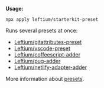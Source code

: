**Usage:**

    npx apply leftium/starterkit-preset

Runs several presets at once:
- [Leftium/gitattributes-preset](https://github.com/Leftium/gitattributes-preset)
- [Leftium/vscode-preset](https://github.com/Leftium/vscode-preset)
- [Leftium/coffeescript-adder](https://github.com/Leftium/coffeescript-adder)
- [Leftium/pug-adder](https://github.com/Leftium/pug-adder)
- [Leftium/netlify-adapter-adder](https://github.com/Leftium/netlify-adapter-adder)

More information about [presets](https://usepreset.dev/).

